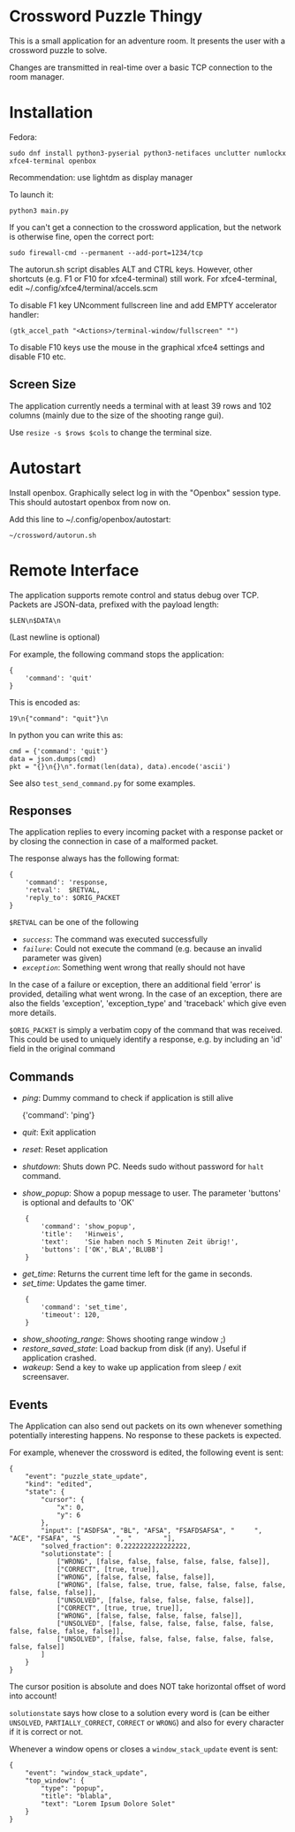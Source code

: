 Crossword Puzzle Thingy
=======================

This is a small application for an adventure room.
It presents the user with a crossword puzzle to solve.

Changes are transmitted in real-time over a basic TCP connection to the room manager.


Installation
============

Fedora:

    sudo dnf install python3-pyserial python3-netifaces unclutter numlockx xfce4-terminal openbox

Recommendation: use lightdm as display manager

To launch it:

    python3 main.py

If you can't get a connection to the crossword application, but the network is otherwise fine, open the correct port:

    sudo firewall-cmd --permanent --add-port=1234/tcp

The autorun.sh script disables ALT and CTRL keys. However, other shortcuts
(e.g. F1 or F10 for xfce4-terminal) still work. For xfce4-terminal, edit
~/.config/xfce4/terminal/accels.scm

To disable F1 key UNcomment fullscreen line and add EMPTY accelerator handler:

    (gtk_accel_path "<Actions>/terminal-window/fullscreen" "")

To disable F10 keys use the mouse in the graphical xfce4 settings and disable F10 etc.


## Screen Size

The application currently needs a terminal with at least 39 rows and 102 columns (mainly due to the size of the shooting range gui).

Use `resize -s $rows $cols` to change the terminal size.


Autostart
================

Install openbox. Graphically select log in with the "Openbox" session type. This should autostart openbox from now on. 

Add this line to ~/.config/openbox/autostart:

    ~/crossword/autorun.sh
    

Remote Interface
================

The application supports remote control and status debug over TCP.
Packets are JSON-data, prefixed with the payload length:

    $LEN\n$DATA\n

(Last newline is optional)

For example, the following command stops the application:

    {
        'command': 'quit'
    }

This is encoded as:

    19\n{"command": "quit"}\n

In python you can write this as:

    cmd = {'command': 'quit'}
    data = json.dumps(cmd)
    pkt = "{}\n{}\n".format(len(data), data).encode('ascii')

See also `test_send_command.py` for some examples.


Responses
---------

The application replies to every incoming packet with a response packet or by closing the connection in case of a malformed packet.

The response always has the following format:

    {
        'command': 'response,
        'retval':  $RETVAL,
        'reply_to': $ORIG_PACKET
    }

`$RETVAL` can be one of the following

- *`success`*: The command was executed successfully
- *`failure`*: Could not execute the command (e.g. because an invalid parameter was given)
- *`exception`*: Something went wrong that really should not have

In the case of a failure or exception, there an additional field 'error' is provided, detailing what went wrong.
In the case of an exception, there are also the fields 'exception', 'exception_type' and 'traceback' which give even more details.

`$ORIG_PACKET` is simply a verbatim copy of the command that was received. This
could be used to uniquely identify a response, e.g. by including an 'id' field
in the original command


Commands
--------

- *ping*: Dummy command to check if application is still alive


    {'command': 'ping'}

- *quit*: Exit application
- *reset*: Reset application
- *shutdown*: Shuts down PC. Needs sudo without password for `halt` command.
- *show_popup*: Show a popup message to user. The parameter 'buttons' is optional and defaults to 'OK'

```
    {
        'command': 'show_popup',
        'title':   'Hinweis',
        'text':    'Sie haben noch 5 Minuten Zeit übrig!',
        'buttons': ['OK','BLA','BLUBB']
    }
```

- *get_time*: Returns the current time left for the game in seconds.
- *set_time*: Updates the game timer.

```
    {
        'command': 'set_time',
        'timeout': 120,
    }
```

- *show_shooting_range*: Shows shooting range window ;)
- *restore_saved_state*: Load backup from disk (if any). Useful if application crashed.
- *wakeup*: Send a key to wake up application from sleep / exit screensaver.


Events
------

The Application can also send out packets on its own whenever something
potentially interesting happens. No response to these packets is expected.

For example, whenever the crossword is edited, the following event is sent:

    {
        "event": "puzzle_state_update",
        "kind": "edited",
        "state": {
            "cursor": {
                "x": 0,
                "y": 6
            },
            "input": ["ASDFSA", "BL", "AFSA", "FSAFDSAFSA", "     ", "ACE", "FSAFA", "S         ", "        "],
            "solved_fraction": 0.2222222222222222,
            "solutionstate": [
                ["WRONG", [false, false, false, false, false, false]],
                ["CORRECT", [true, true]],
                ["WRONG", [false, false, false, false]],
                ["WRONG", [false, false, true, false, false, false, false, false, false, false]],
                ["UNSOLVED", [false, false, false, false, false]],
                ["CORRECT", [true, true, true]],
                ["WRONG", [false, false, false, false, false]],
                ["UNSOLVED", [false, false, false, false, false, false, false, false, false, false]],
                ["UNSOLVED", [false, false, false, false, false, false, false, false]]
            ]
        }
    }

The cursor position is absolute and does NOT take horizontal offset of word into account!

`solutionstate` says how close to a solution every word is (can be either
`UNSOLVED`, `PARTIALLY_CORRECT`, `CORRECT` or `WRONG`) and also for every
character if it is correct or not.


Whenever a window opens or closes a `window_stack_update` event is sent:

    {
        "event": "window_stack_update",
        "top_window": {
            "type": "popup",
            "title": "blabla",
            "text": "Lorem Ipsum Dolore Solet"
        }
    }
